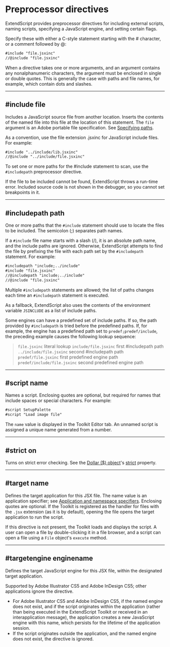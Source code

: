 # Preprocessor directives

ExtendScript provides preprocessor directives for including external scripts, naming scripts, specifying a
JavaScript engine, and setting certain flags.

Specify these with either a C-style statement starting with the # character, or a comment followed by @:

```default
#include "file.jsxinc"
//@include "file.jsxinc"
```

When a directive takes one or more arguments, and an argument contains any nonalphanumeric
characters, the argument must be enclosed in single or double quotes. This is generally the case with
paths and file names, for example, which contain dots and slashes.

---

## #include file

Includes a JavaScript source file from another location. Inserts the contents of the
named file into this file at the location of this statement. The `file` argument is an
Adobe portable file specification. See [Specifying paths](../file-system-access/using-file-and-folder-objects.md#specifying-paths).

As a convention, use the file extension .jsxinc for JavaScript include files. For
example:

```default
#include "../include/lib.jsxinc"
//@include "../include/file.jsxinc"
```

To set one or more paths for the #include statement to scan, use the `#includepath`
preprocessor directive.

If the file to be included cannot be found, ExtendScript throws a run-time error.
Included source code is not shown in the debugger, so you cannot set breakpoints
in it.

---

## #includepath path

One or more paths that the `#include` statement should use to locate the files to be
included. The semicolon (;) separates path names.

If a `#include` file name starts with a slash (/), it is an absolute path name, and the
include paths are ignored. Otherwise, ExtendScript attempts to find the file by
prefixing the file with each path set by the `#includepath` statement.
For example:

```default
#includepath "include;../include"
#include "file.jsxinc"
//@includepath "include;../include"
//@include "file.jsxinc"
```

Multiple `#includepath` statements are allowed; the list of paths changes each time
an `#includepath` statement is executed.

As a fallback, ExtendScript also uses the contents of the environment variable
`JSINCLUDE` as a list of include paths.

Some engines can have a predefined set of include paths. If so, the path provided by
`#includepath` is tried before the predefined paths. If, for example, the engine has a
predefined path set to `predef;predef/include`, the preceding example causes the
following lookup sequence:

> `file.jsxinc`                literal lookup
> `include/file.jsxinc`        first #includepath path
> `../include/file.jsxinc`     second #includepath path
> `predef/file.jsxinc`         first predefined engine path
> `predef/include/file.jsxinc` second predefined engine path

---

## #script name

Names a script. Enclosing quotes are optional, but required for names that include
spaces or special characters. For example:

```default
#script SetupPalette
#script "Load image file"
```

The `name` value is displayed in the Toolkit Editor tab. An unnamed script is assigned a
unique name generated from a number.

---

## #strict on

Turns on strict error checking. See the [Dollar ($) object](dollar-object.md#dollar-object)'s [strict](dollar-object.md#dollar-strict) property.

---

## #target name

Defines the target application for this JSX file. The name value is an application
specifier; see [Application and namespace specifiers](../interapplication-communication/application-and-namespace-specifiers.md#application-and-namespace-specifiers). Enclosing quotes are optional.
If the Toolkit is registered as the handler for files with the `.jsx` extension (as it is by
default), opening the file opens the target application to run the script.

If this directive is not present, the Toolkit loads and displays the script. A user can open a
file by double-clicking it in a file browser, and a script can open a file using a `File`
object's `execute` method.

---

## #targetengine enginename

Defines the target JavaScript engine for this JSX file, within the designated target
application.

Supported by Adobe Illustrator CS5 and Adobe InDesign CS5; other applications
ignore the directive.

- For Adobe Illustrator CS5 and Adobe InDesign CS5, if the named engine does
  not exist, and if the script originates within the application (rather than being
  executed in the ExtendScript Toolkit or received in an interapplication message),
  the application creates a new JavaScript engine with this name, which persists
  for the lifetime of the application session.
- If the script originates outside the application, and the named engine does not
  exist, the directive is ignored.
